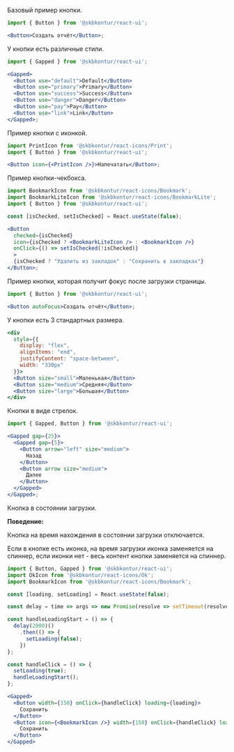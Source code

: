 Базовый пример кнопки.

```jsx harmony
import { Button } from '@skbkontur/react-ui';

<Button>Создать отчёт</Button>;
```

У кнопки есть различные стили.

```jsx harmony
import { Gapped } from '@skbkontur/react-ui';

<Gapped>
  <Button use="default">Default</Button>
  <Button use="primary">Primary</Button>
  <Button use="success">Success</Button>
  <Button use="danger">Danger</Button>
  <Button use="pay">Pay</Button>
  <Button use="link">Link</Button>
</Gapped>;
```

Пример кнопки с иконкой.

```jsx harmony
import PrintIcon from '@skbkontur/react-icons/Print';
import { Button } from '@skbkontur/react-ui';

<Button icon={<PrintIcon />}>Напечатать</Button>;
```

Пример кнопки-чекбокса.

```jsx harmony
import BookmarkIcon from '@skbkontur/react-icons/Bookmark';
import BookmarkLiteIcon from '@skbkontur/react-icons/BookmarkLite';
import { Button } from '@skbkontur/react-ui';

const [isChecked, setIsChecked] = React.useState(false);

<Button
  checked={isChecked}
  icon={isChecked ? <BookmarkLiteIcon /> : <BookmarkIcon />}
  onClick={() => setIsChecked(!isChecked)}
  >
  {isChecked ? "Удалить из закладок" : "Сохранить в закладках"}
</Button>;
```

Пример кнопки, которая получит фокус после загрузки страницы.

```jsx harmony
import { Button } from '@skbkontur/react-ui';

<Button autoFocus>Создать отчёт</Button>;
```

У кнопки есть 3 стандартных размера.

```jsx harmony
<div
  style={{
    display: "flex",
    alignItems: "end",
    justifyContent: "space-between",
    width: "330px"
  }}>
  <Button size="small">Маленькая</Button>
  <Button size="medium">Средняя</Button>
  <Button size="large">Большая</Button>
</div>
```

Кнопки в виде стрелок.

```jsx harmony
import { Gapped, Button } from '@skbkontur/react-ui';

<Gapped gap={25}>
  <Gapped gap={5}>
    <Button arrow="left" size="medium">
      Назад
    </Button>
    <Button arrow size="medium">
      Далее
    </Button>
  </Gapped>
</Gapped>;
```

Кнопка в состоянии загрузки.

**Поведение:**

Кнопка на время нахождения в состоянии загрузки отключается.

Если в кнопке есть иконка, на время загрузки иконка заменяется на спиннер, если иконки нет - весь контент кнопки заменяется на спиннер.

```jsx harmony
import { Button, Gapped } from '@skbkontur/react-ui';
import OkIcon from '@skbkontur/react-icons/Ok';
import BookmarkIcon from '@skbkontur/react-icons/Bookmark';

const [loading, setLoading] = React.useState(false);

const delay = time => args => new Promise(resolve => setTimeout(resolve, time, args));

const handleLoadingStart = () => {
  delay(2000)()
    .then(() => {
      setLoading(false);
    })
};

const handleClick = () => {
  setLoading(true);
  handleLoadingStart();
};

<Gapped>
  <Button width={150} onClick={handleClick} loading={loading}>
    Сохранить
  </Button>
  <Button icon={<BookmarkIcon />} width={150} onClick={handleClick} loading={loading}>
    Сохранить
  </Button>
</Gapped>

```
